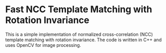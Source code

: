 # Fast NCC Template Matching with Rotation Invariance

This is a simple implementation of normalized cross-correlation (NCC) template matching with rotation invariance. The code is written in C++ and uses OpenCV for image processing.
